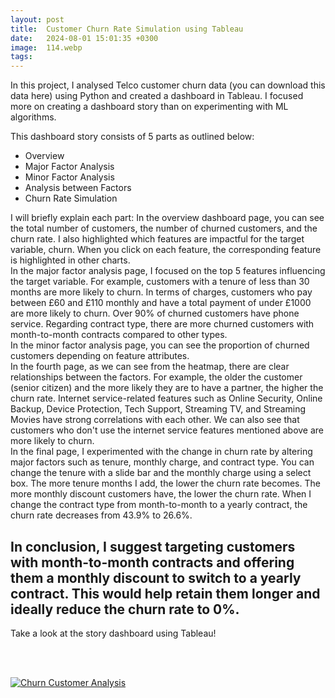 ```yaml
---
layout: post
title:  Customer Churn Rate Simulation using Tableau
date:   2024-08-01 15:01:35 +0300
image:  114.webp
tags:   
---
```

<!--https://heung-bae-lee.github.io/2020/02/01/NLP_05/-->
In this project, I analysed Telco customer churn data (you can download this data here) using Python and created a dashboard in Tableau. I focused more on creating a dashboard story than on experimenting with ML algorithms.

This dashboard story consists of 5 parts as outlined below:
* Overview
* Major Factor Analysis
* Minor Factor Analysis
* Analysis between Factors
* Churn Rate Simulation

I will briefly explain each part:
In the overview dashboard page, 
you can see the total number of customers, the number of churned customers, and the churn rate. I also highlighted which features are impactful for the target variable, churn. When you click on each feature, the corresponding feature is highlighted in other charts.
<br>
In the major factor analysis page,
I focused on the top 5 features influencing the target variable. For example, customers with a tenure of less than 30 months are more likely to churn. In terms of charges, customers who pay between £60 and £110 monthly and have a total payment of under £1000 are more likely to churn. Over 90% of churned customers have phone service. Regarding contract type, there are more churned customers with month-to-month contracts compared to other types.
<br>
In the minor factor analysis page, 
you can see the proportion of churned customers depending on feature attributes.
<br>
In the fourth page, 
as we can see from the heatmap, there are clear relationships between the factors. For example, the older the customer (senior citizen) and the more likely they are to have a partner, the higher the churn rate. Internet service-related features such as Online Security, Online Backup, Device Protection, Tech Support, Streaming TV, and Streaming Movies have strong correlations with each other. We can also see that customers who don't use the internet service features mentioned above are more likely to churn.
<br>
In the final page, 
I experimented with the change in churn rate by altering major factors such as tenure, monthly charge, and contract type. You can change the tenure with a slide bar and the monthly charge using a select box. The more tenure months I add, the lower the churn rate becomes. The more monthly discount customers have, the lower the churn rate. When I change the contract type from month-to-month to a yearly contract, the churn rate decreases from 43.9% to 26.6%.

## In conclusion, I suggest targeting customers with month-to-month contracts and offering them a monthly discount to switch to a yearly contract. This would help retain them longer and ideally reduce the churn rate to 0%.
Take a look at the story dashboard using Tableau!

<br><br>
<div class='tableauPlaceholder' id='viz1724312417023' style='position: relative'><noscript><a href='#'><img alt='Churn Customer Analysis ' src='https:&#47;&#47;public.tableau.com&#47;static&#47;images&#47;Ch&#47;Churn_Customer_Analysis_17241053180540&#47;Story1&#47;1_rss.png' style='border: none' /></a></noscript><object class='tableauViz'  style='display:none;'><param name='host_url' value='https%3A%2F%2Fpublic.tableau.com%2F' /> <param name='embed_code_version' value='3' /> <param name='site_root' value='' /><param name='name' value='Churn_Customer_Analysis_17241053180540&#47;Story1' /><param name='tabs' value='no' /><param name='toolbar' value='yes' /><param name='static_image' value='https:&#47;&#47;public.tableau.com&#47;static&#47;images&#47;Ch&#47;Churn_Customer_Analysis_17241053180540&#47;Story1&#47;1.png' /> <param name='animate_transition' value='yes' /><param name='display_static_image' value='yes' /><param name='display_spinner' value='yes' /><param name='display_overlay' value='yes' /><param name='display_count' value='yes' /><param name='language' value='en-GB' /></object></div>               
<script type='text/javascript'>                    
  var divElement = document.getElementById('viz1724312417023');                    
  var vizElement = divElement.getElementsByTagName('object')[0];                          
  vizElement.style.width='1016px';vizElement.style.height='991px';                    
  var scriptElement = document.createElement('script');                    
  scriptElement.src = 'https://public.tableau.com/javascripts/api/viz_v1.js';                    
  vizElement.parentNode.insertBefore(scriptElement, vizElement);                
</script>


